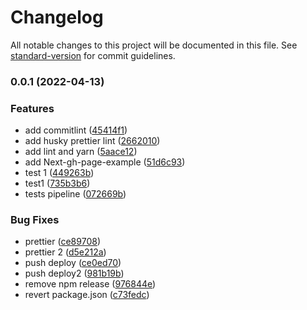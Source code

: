 # Changelog

All notable changes to this project will be documented in this file. See [standard-version](https://github.com/conventional-changelog/standard-version) for commit guidelines.

### 0.0.1 (2022-04-13)


### Features

* add commitlint ([45414f1](https://github.com/diogogomes77/testpage/commit/45414f1c7cc3a3c6bd915a2401ab8611a0c90f7d))
* add husky prettier lint ([2662010](https://github.com/diogogomes77/testpage/commit/2662010399632effdc06ecc106d494b9b53d5198))
* add lint and yarn ([5aace12](https://github.com/diogogomes77/testpage/commit/5aace120da643d050fb47d305ec32301d10158e2))
* add Next-gh-page-example ([51d6c93](https://github.com/diogogomes77/testpage/commit/51d6c93389735da5e141b8f3f87d112e47ccc7a5))
* test 1 ([449263b](https://github.com/diogogomes77/testpage/commit/449263bb67b819f71f352adb1a9e0b21c9cf1b22))
* test1 ([735b3b6](https://github.com/diogogomes77/testpage/commit/735b3b6683e7fb01f4183b0349aba3273d17a220))
* tests pipeline ([072669b](https://github.com/diogogomes77/testpage/commit/072669b23661cfa1cdfc3ea0cf4bd58a7603013f))


### Bug Fixes

* prettier ([ce89708](https://github.com/diogogomes77/testpage/commit/ce897088eedf838fd7f288005eab2183a2c985ac))
* prettier 2 ([d5e212a](https://github.com/diogogomes77/testpage/commit/d5e212acd9767a3e3dc4a37dbc032b9e706f6c78))
* push deploy ([ce0ed70](https://github.com/diogogomes77/testpage/commit/ce0ed7094d94db15fa6f2a9619e7214cba03b26c))
* push deploy2 ([981b19b](https://github.com/diogogomes77/testpage/commit/981b19bfdc31b96f66c1e388ce3848a55a54a357))
* remove npm release ([976844e](https://github.com/diogogomes77/testpage/commit/976844e0fed9e87f6ff89a4456fc33216b9ae4f1))
* revert package.json ([c73fedc](https://github.com/diogogomes77/testpage/commit/c73fedcb59102ad4df191645a2ce5121cffd909b))

